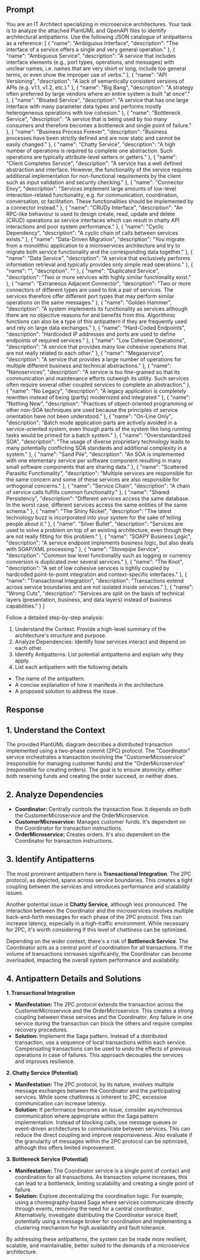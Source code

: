 ## Prompt
You are an IT Architect specializing in microservice architectures. Your task is to analyze the attached PlantUML and OpenAPI files to identify architectural antipatterns. 
Use the following JSON catalogue of antipatterns as a reference:
[
    {
        "name": "Ambiguous Interface",
        "description": "The interface of a service offers a single and very general operation."
    },
    {
        "name": "Ambiguous Service",
        "description": "A service that includes interface elements (e.g., port types, operations, and messages) with unclear names, i.e. names that are very short or long, include too general terms, or even show the improper use of verbs."
    },
    {
        "name": "API Versioning",
        "description": "A lack of semantically consistent versions of APIs (e.g. v1.1, v1.2, etc.)."
    },
    {
        "name": "Big Bang",
        "description": "A strategy often preferred by large vendors where an entire system is built \"at once\"."
    },
    {
        "name": "Bloated Service",
        "description": "A service that has one large interface with many parameter data types and performs mostly heterogeneous operations with low cohesion."
    },
    {
        "name": "Bottleneck Service",
        "description": "A service that is being used by too many consumers and therefore becomes a bottleneck and single point of failure."
    },
    {
        "name": "Business Process Forever",
        "description": "Business processes have been strictly defined and are now static and cannot be easily changed."
    },
    {
        "name": "Chatty Service",
        "description": "A high number of operations is required to complete one abstraction. Such operations are typically attribute-level setters or getters."
    },
    {
        "name": "Client Completes Service",
        "description": "A service has a well defined abstraction and interface. However, the functionality of the service requires additional implementation for non-functional requirements by the client such as input validation and security checking."
    },
    {
        "name": "Connector Envy",
        "description": "Services implement large amounts of low-level interaction-related functionality, e.g. for communication, coordination, conversation, or facilitation. These functionalities should be implemented by a connector instead."
    },
    {
        "name": "CRUDy Interface",
        "description": "An RPC-like behaviour is used to design create, read, update and delete (CRUD) operations as service interfaces which can result in chatty API interactions and poor system performance."
    },
    {
        "name": "Cyclic Dependency",
        "description": "A cyclic chain of calls between services exists."
    },
    {
        "name": "Data-Driven Migration",
        "description": "You migrate from a monolithic application to a microservices architecture and try to migrate both service functionality and the corresponding data together."
    },
    {
        "name": "Data Service",
        "description": "A service that exclusively performs information retrieval and typically provides only simple read operations."
    },
    {
        "name": "",
        "description": ""
    },
    {
        "name": "Duplicated Service",
        "description": "Two or more services with highly similar functionality exist."
    },
    {
        "name": "Extraneous Adjacent Connector",
        "description": "Two or more connectors of different types are used to link a pair of services. The services therefore offer different port types that may perform similar operations on the same messages."
    },
    {
        "name": "Golden Hammer",
        "description": "A system implements its functionality as services although there are no objective reasons for and benefits from this. Algorithmic functions can also be a type of this antipattern if they are frequently used and rely on large data exchanges."
    },
    {
        "name": "Hard-Coded Endpoints",
        "description": "Hardcoded IP addresses and ports are used to define endpoints of required services."
    },
    {
        "name": "Low Cohesive Operations",
        "description": "A service that provides many low cohesive operations that are not really related to each other."
    },
    {
        "name": "Megaservice",
        "description": "A service that provides a large number of operations for multiple different business and technical abstractions."
    },
    {
        "name": "Nanoservices",
        "description": "A service is too fine-grained so that its communication and maintenance efforts outweigh its utility. Such services often require several other coupled services to complete an abstraction."
    },
    {
        "name": "No Legacy",
        "description": "A legacy application is completely rewritten instead of being (partly) modernized and integrated."
    },
    {
        "name": "Nothing New",
        "description": "Practices of object-oriented programming or other non-SOA techniques are used because the principles of service orientation have not been understood."
    },
    {
        "name": "On-Line Only",
        "description": "Batch mode application parts are actively avoided in a service-oriented system, even though parts of the system like long running tasks would be primed for a batch system."
    },
    {
        "name": "Overstandardized SOA",
        "description": "The usage of diverse proprietary technology leads to many potentially conflicting SOA standards and additional complexity in a system."
    },
    {
        "name": "Sand Pile",
        "description": "An SOA is implemented with one elementary service per software component resulting in many small software components that are sharing data."
    },
    {
        "name": "Scattered Parasitic Functionality",
        "description": "Multiple services are responsible for the same concern and some of these services are also responsible for orthogonal concerns."
    },
    {
        "name": "Service Chain",
        "description": "A chain of service calls fulfills common functionality."
    },
    {
        "name": "Shared Persistency",
        "description": "Different services access the same database. In the worst case, different services access the same entities of the same schema."
    },
    {
        "name": "The Shiny Nickel",
        "description": "The latest technology buzz is incorporated into your system for the sake of telling people about it."
    },
    {
        "name": "Silver Bullet",
        "description": "Services are used to solve a problem on top of an existing architecture, even though they are not really fitting for this problem."
    },
    {
        "name": "SOAPY Business Logic",
        "description": "A service endpoint implements business logic, but also deals with SOAP/XML processing."
    },
    {
        "name": "Stovepipe Service",
        "description": "Common low level functionality such as logging or currency conversion is duplicated over several services."
    },
    {
        "name": "The Knot",
        "description": "A set of low cohesive services is tightly coupled by hardcoded point-to-point integration and context-specific interfaces."
    },
    {
        "name": "Transactional Integration",
        "description": "Transactions extend across service boundaries and are not isolated inside services."
    },
    {
        "name": "Wrong Cuts",
        "description": "Services are split on the basis of technical layers (presentation, business, and data layers) instead of business capabilities."
    }
]

Follow a detailed step-by-step analysis:

1. Understand the Context: Provide a high-level summary of the architecture's structure and purpose.
2. Analyze Dependencies: Identify how services interact and depend on each other.
3. Identify Antipatterns: List potential antipatterns and explain why they apply.
4. List each antipattern with the following details
 * The name of the antipattern.
 * A concise explanation of how it manifests in the architecture.
 * A proposed solution to address the issue.
 
## Response
## 1. Understand the Context

The provided PlantUML diagram describes a distributed transaction implemented using a two-phase commit (2PC) protocol.  The "Coordinator" service orchestrates a transaction involving the "CustomerMicroservice" (responsible for managing customer funds) and the "OrderMicroservice" (responsible for creating orders).  The goal is to ensure atomicity: either both reserving funds and creating the order succeed, or neither does.

## 2. Analyze Dependencies

* **Coordinator:**  Centrally controls the transaction flow. It depends on both the CustomerMicroservice and the OrderMicroservice.
* **CustomerMicroservice:**  Manages customer funds. It's dependent on the Coordinator for transaction instructions.
* **OrderMicroservice:**  Creates orders. It's also dependent on the Coordinator for transaction instructions.

## 3. Identify Antipatterns

The most prominent antipattern here is **Transactional Integration**. The 2PC protocol, as depicted, spans across service boundaries.  This creates a tight coupling between the services and introduces performance and scalability issues.

Another potential issue is **Chatty Service**, although less pronounced.  The interaction between the Coordinator and the microservices involves multiple back-and-forth messages for each phase of the 2PC protocol. This can increase latency, especially in a high-traffic environment.  While necessary for 2PC, it's worth considering if this level of chattiness can be optimized.

Depending on the wider context, there's a risk of **Bottleneck Service**.  The Coordinator acts as a central point of coordination for all transactions. If the volume of transactions increases significantly, the Coordinator can become overloaded, impacting the overall system performance and availability.


## 4. Antipattern Details and Solutions

**1. Transactional Integration**

* **Manifestation:** The 2PC protocol extends the transaction across the CustomerMicroservice and the OrderMicroservice.  This creates a strong coupling between these services and the Coordinator.  Any failure in one service during the transaction can block the others and require complex recovery procedures.
* **Solution:** Implement the Saga pattern.  Instead of a distributed transaction, use a sequence of local transactions within each service.  Compensating transactions can be used to undo the effects of previous operations in case of failures. This approach decouples the services and improves resilience.


**2. Chatty Service (Potential)**

* **Manifestation:**  The 2PC protocol, by its nature, involves multiple message exchanges between the Coordinator and the participating services.  While some chattiness is inherent to 2PC, excessive communication can increase latency.
* **Solution:**  If performance becomes an issue, consider asynchronous communication where appropriate within the Saga pattern implementation.  Instead of blocking calls, use message queues or event-driven architectures to communicate between services.  This can reduce the direct coupling and improve responsiveness.  Also evaluate if the granularity of messages within the 2PC protocol can be optimized, although this offers limited improvement.

**3. Bottleneck Service (Potential)**

* **Manifestation:** The Coordinator service is a single point of contact and coordination for all transactions. As transaction volume increases, this can lead to a bottleneck, limiting scalability and creating a single point of failure.
* **Solution:**  Explore decentralizing the coordination logic. For example, using a choreography-based Saga where services communicate directly through events, removing the need for a central coordinator.  Alternatively, investigate distributing the Coordinator service itself, potentially using a message broker for coordination and implementing a clustering mechanism for high availability and fault tolerance.


By addressing these antipatterns, the system can be made more resilient, scalable, and maintainable, better suited to the demands of a microservice architecture.
